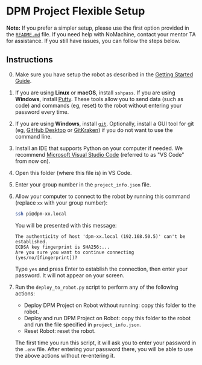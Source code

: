 # DPM Project Flexible Setup

**Note:** If you prefer a simpler setup, please use the first option
provided in the [`README.md`](README.md) file.
If you need help with NoMachine, contact your mentor TA for assistance.
If you still have issues, you can follow the steps below.

## Instructions

0. Make sure you have setup the robot as described in the
[Getting Started Guide](https://mcgill-dpm.github.io/website/GettingStarted#connecting-to-the-brick).
1. If you are using **Linux** or **macOS**, install `sshpass`.
   If you are using **Windows**, install
   [Putty](https://www.chiark.greenend.org.uk/~sgtatham/putty/latest.html).
   These tools allow you to send data (such as code) and commands (eg, reset)
   to the robot without entering your password every time.
2. If you are using **Windows**, install [`git`](https://git-scm.com/downloads).
   Optionally, install a GUI tool for git (eg,
   [GitHub Desktop](https://desktop.github.com/) or
   [GitKraken](https://www.gitkraken.com/)) if you do not want to use the
    command line.
3. Install an IDE that supports Python on your computer if needed.
   We recommend [Microsoft Visual Studio Code](https://code.visualstudio.com/)
   (referred to as "VS Code" from now on).
4. Open this folder (where this file is) in VS Code.
5. Enter your group number in the `project_info.json` file.
6. Allow your computer to connect to the robot by running this command (replace `xx` with your group number):

   ```bash
   ssh pi@dpm-xx.local
   ```

   You will be presented with this message:

   ```
   The authenticity of host 'dpm-xx.local (192.168.50.5)' can't be established.
   ECDSA key fingerprint is SHA256:...
   Are you sure you want to continue connecting (yes/no/[fingerprint])?
   ```

   Type `yes` and press Enter to establish the connection, then enter your password.
   It will not appear on your screen.
7. Run the `deploy_to_robot.py` script to perform any of the following actions:
   - Deploy DPM Project on Robot without running: copy this folder to the robot.
   - Deploy and run DPM Project on Robot: copy this folder to the robot
   and run the file specified in `project_info.json`.
   - Reset Robot: reset the robot.

   The first time you run this script, it will ask you to enter your 
   password in the `.env` file. After entering your password there, you
   will be able to use the above actions without re-entering it.
